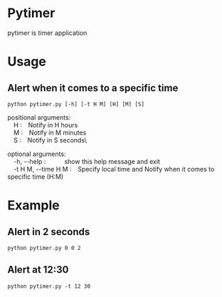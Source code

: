 # Pytimer
pytimer is timer application

# Usage
## Alert when it comes to a specific time

```
python pytimer.py [-h] [-t H M] [H] [M] [S]
```

positional arguments:\
&emsp;H :&emsp;Notify in H hours\
&emsp;M :&emsp;Notify in M minutes\
&emsp;S :&emsp;Notify in S seconds\

optional arguments:\
&emsp;-h, --help :&emsp;&emsp;&emsp;show this help message and exit\
&emsp;-t H M, --time H M :&emsp;Specify local time and Notify when it comes to specific time (H:M)

# Example

## Alert in 2 seconds

```
python pytimer.py 0 0 2
```

## Alert at 12:30

```
python pytimer.py -t 12 30
```
